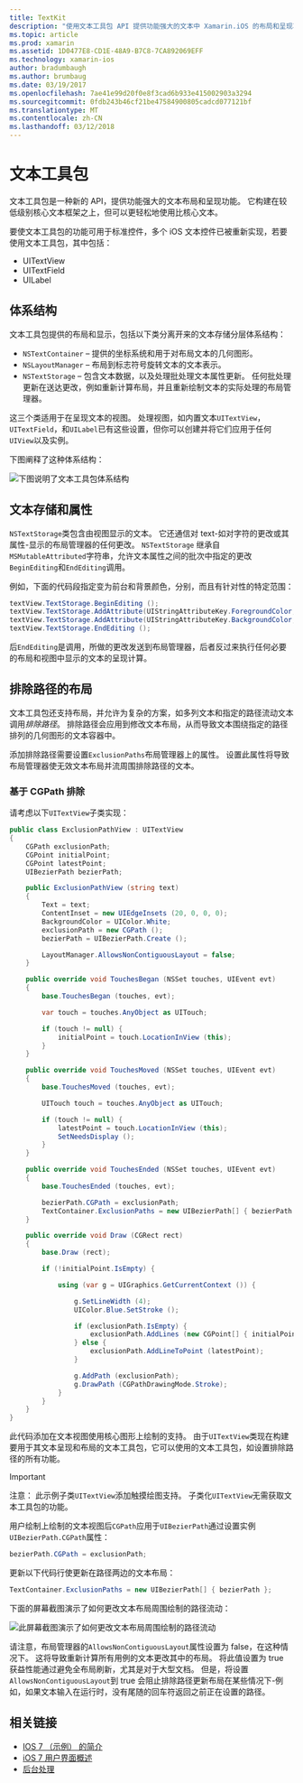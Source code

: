 ```yaml
---
title: TextKit
description: "使用文本工具包 API 提供功能强大的文本中 Xamarin.iOS 的布局和呈现功能。"
ms.topic: article
ms.prod: xamarin
ms.assetid: 1D0477E8-CD1E-48A9-B7C8-7CA892069EFF
ms.technology: xamarin-ios
author: bradumbaugh
ms.author: brumbaug
ms.date: 03/19/2017
ms.openlocfilehash: 7ae41e99d20f0e8f3cad6b933e415002903a3294
ms.sourcegitcommit: 0fdb243b46cf21be47584900805cadcd077121bf
ms.translationtype: MT
ms.contentlocale: zh-CN
ms.lasthandoff: 03/12/2018
---
```

# <a name="text-kit"></a>文本工具包

文本工具包是一种新的 API，提供功能强大的文本布局和呈现功能。 它构建在较低级别核心文本框架之上，但可以更轻松地使用比核心文本。

要使文本工具包的功能可用于标准控件，多个 iOS 文本控件已被重新实现，若要使用文本工具包，其中包括：

-  UITextView
-  UITextField
-  UILabel


## <a name="architecture"></a>体系结构

文本工具包提供的布局和显示，包括以下类分离开来的文本存储分层体系结构：

-  `NSTextContainer` – 提供的坐标系统和用于对布局文本的几何图形。
-  `NSLayoutManager` – 布局到标志符号旋转文本的文本表示。 
-  `NSTextStorage` – 包含文本数据，以及处理批处理文本属性更新。 任何批处理更新在送达更改，例如重新计算布局，并且重新绘制文本的实际处理的布局管理器。


这三个类适用于在呈现文本的视图。 处理视图，如内置文本`UITextView`， `UITextField`，和`UILabel`已有这些设置，但你可以创建并将它们应用于任何`UIView`以及实例。

下图阐释了这种体系结构：

 ![](textkit-images/textkitarch.png "下图说明了文本工具包体系结构")

## <a name="text-storage-and-attributes"></a>文本存储和属性

`NSTextStorage`类包含由视图显示的文本。 它还通信对 text-如对字符的更改或其属性-显示的布局管理器的任何更改。 `NSTextStorage` 继承自`MSMutableAttributed`字符串，允许文本属性之间的批次中指定的更改`BeginEditing`和`EndEditing`调用。

例如，下面的代码段指定变为前台和背景颜色，分别，而且有针对性的特定范围：

```csharp
textView.TextStorage.BeginEditing ();
textView.TextStorage.AddAttribute(UIStringAttributeKey.ForegroundColor, UIColor.Green, new NSRange(200, 400));
textView.TextStorage.AddAttribute(UIStringAttributeKey.BackgroundColor, UIColor.Black, new NSRange(210, 300));
textView.TextStorage.EndEditing ();
```

后`EndEditing`是调用，所做的更改发送到布局管理器，后者反过来执行任何必要的布局和视图中显示的文本的呈现计算。

## <a name="layout-with-exclusion-path"></a>排除路径的布局

文本工具包还支持布局，并允许为复杂的方案，如多列文本和指定的路径流动文本调用*排除路径*。 排除路径会应用到修改文本布局，从而导致文本围绕指定的路径排列的几何图形的文本容器中。

添加排除路径需要设置`ExclusionPaths`布局管理器上的属性。 设置此属性将导致布局管理器使无效文本布局并流周围排除路径的文本。

### <a name="exclusion-based-on-a-cgpath"></a>基于 CGPath 排除

请考虑以下`UITextView`子类实现：

```csharp
public class ExclusionPathView : UITextView
{
    CGPath exclusionPath;
    CGPoint initialPoint;
    CGPoint latestPoint;
    UIBezierPath bezierPath;

    public ExclusionPathView (string text)
    {
        Text = text;
        ContentInset = new UIEdgeInsets (20, 0, 0, 0);
        BackgroundColor = UIColor.White;
        exclusionPath = new CGPath ();
        bezierPath = UIBezierPath.Create ();

        LayoutManager.AllowsNonContiguousLayout = false;
    }

    public override void TouchesBegan (NSSet touches, UIEvent evt)
    {
        base.TouchesBegan (touches, evt);

        var touch = touches.AnyObject as UITouch;

        if (touch != null) {
            initialPoint = touch.LocationInView (this);
        }
    }

    public override void TouchesMoved (NSSet touches, UIEvent evt)
    {
        base.TouchesMoved (touches, evt);

        UITouch touch = touches.AnyObject as UITouch;

        if (touch != null) {
            latestPoint = touch.LocationInView (this);
            SetNeedsDisplay ();
        }
    }

    public override void TouchesEnded (NSSet touches, UIEvent evt)
    {
        base.TouchesEnded (touches, evt);

        bezierPath.CGPath = exclusionPath;
        TextContainer.ExclusionPaths = new UIBezierPath[] { bezierPath };
    }

    public override void Draw (CGRect rect)
    {
        base.Draw (rect);

        if (!initialPoint.IsEmpty) {

            using (var g = UIGraphics.GetCurrentContext ()) {

                g.SetLineWidth (4);
                UIColor.Blue.SetStroke ();

                if (exclusionPath.IsEmpty) {
                    exclusionPath.AddLines (new CGPoint[] { initialPoint, latestPoint });
                } else {
                    exclusionPath.AddLineToPoint (latestPoint);
                }

                g.AddPath (exclusionPath);
                g.DrawPath (CGPathDrawingMode.Stroke);
            }
        }
    }
}
```

此代码添加在文本视图使用核心图形上绘制的支持。 由于`UITextView`类现在构建要用于其文本呈现和布局的文本工具包，它可以使用的文本工具包，如设置排除路径的所有功能。

> [!IMPORTANT]
>   注意： 此示例子类`UITextView`添加触摸绘图支持。 子类化`UITextView`无需获取文本工具包的功能。



用户绘制上绘制的文本视图后`CGPath`应用于`UIBezierPath`通过设置实例`UIBezierPath.CGPath`属性：

```csharp
bezierPath.CGPath = exclusionPath;
```

更新以下代码行使更新在路径两边的文本布局：

```csharp
TextContainer.ExclusionPaths = new UIBezierPath[] { bezierPath };
```

下面的屏幕截图演示了如何更改文本布局周围绘制的路径流动：

<!-- ![](textkit-images/exclusionpath1.png "This screenshot illustrates how the text layout changes to flow around the drawn path")--> 
![](textkit-images/exclusionpath2.png "此屏幕截图演示了如何更改文本布局周围绘制的路径流动")

请注意，布局管理器的`AllowsNonContiguousLayout`属性设置为 false，在这种情况下。 这将导致重新计算所有用例的文本更改其中的布局。 将此值设置为 true 获益性能通过避免全布局刷新，尤其是对于大型文档。 但是，将设置`AllowsNonContiguousLayout`到 true 会阻止排除路径更新布局在某些情况下-例如，如果文本输入在运行时，没有尾随的回车符返回之前正在设置的路径。


## <a name="related-links"></a>相关链接

- [IOS 7 （示例） 的简介](https://developer.xamarin.com/samples/monotouch/IntroToiOS7)
- [iOS 7 用户界面概述](~/ios/platform/introduction-to-ios7/ios7-ui.md)
- [后台处理](~/ios/app-fundamentals/backgrounding/index.md)

